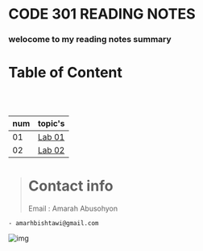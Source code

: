 # CODE 301 READING NOTES

### welocome to my reading notes summary

# Table of Content

<br><br>

| num | topic's                                                                                                              |
| --- | -------------------------------------------------------------------------------------------------------------------- |
| 01  | [Lab 01](https://amarh-ayman.github.io/reading-notes/Code%20301%20-%20Intermediate%20Software%20Development/read_01) |
| 02  | [Lab 02](https://amarh-ayman.github.io/reading-notes/Code%20301%20-%20Intermediate%20Software%20Development/read_02) |

> # Contact info
>
> Email : Amarah Abusohyon

    - amarhbishtawi@gmail.com

![img](https://toppng.com/public/uploads/preview/bamboo-drawing-chibi-nerd-cute-chibi-girl-11563052039ttzlbsjyxj.png)
